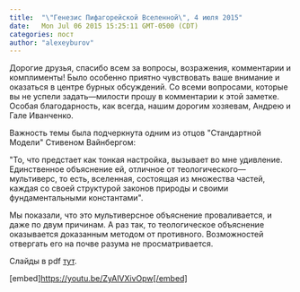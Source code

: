 ```yaml
---
title:  "\"Генезис Пифагорейской Вселенной\", 4 июля 2015"
date:   Mon Jul 06 2015 15:25:11 GMT-0500 (CDT)
categories: пост
author: "alexeyburov"
---
```


Дорогие друзья, спасибо всем за вопросы, возражения, комментарии и комплименты! Было особенно приятно чувствовать ваше внимание и оказаться в центре бурных обсуждений. Со всеми вопросами, которые вы не успели задать—милости прошу в комментарии к этой заметке. Особая благодарность, как всегда, нашим дорогим хозяевам, Андрею и Гале Иванченко.

Важность темы была подчеркнута одним из отцов "Стандартной Модели" Стивеном Вайнбергом:

"<span class="s1">То, что предстает как тонкая настройка, вызывает во мне удивление. Единственное объяснение ей, отличное от теологического—мультиверс, то есть, вселенная, состоящая из множества частей, каждая со своей структурой законов природы и своими фундаментальными константами".</span>

Мы показали, что это мультиверсное объяснение проваливается, и даже по двум причинам. А раз так, то теологическое объяснение оказывается доказанным методом от противного. Возможностей отвергать его на почве разума не просматривается.

Слайды в pdf <a href="http://www.fermisocietyofphilosophy.org/CFF/Faith%20of%20Science/Nature_of_Laws_of%20Nature_ru.pdf">тут</a>.

[embed]https://youtu.be/ZyAlVXivOpw[/embed]
